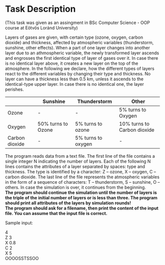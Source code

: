 # Task Description
(This task was given as an assingment in BSc Computer Science - OOP course at Eötvös Loránd University)

Layers of gases are given, with certain type (ozone, oxygen, carbon dioxide) and thickness, affected by atmospheric variables (thunderstorm, sunshine, other effects). When a part of one layer changes into another layer due to an athmospheric variable, the newly transformed layer ascends and engrosses the first identical type of layer of gases over it. In case there is no identical layer above, it creates a new layer on the top of the atmosphere.
In the following we declare, how the different types of layers react to the different variables by changing their type and thickness.
No layer can have a thickness less than 0.5 km, unless it ascends to the identical-type upper layer. In case there is no identical one, the layer perishes.


|                | Sunshine           | Thunderstorm       | Other                       |
|----------------|--------------------|--------------------|-----------------------------|
| Ozone          | -                  | -                  | 5% turns to Oxygen          |
| Oxygen         | 50% turns to Ozone | 5% turns to ozone  | 10% turns to Carbon dioxide |
| Carbon dioxide | -                  | 5% turns to oxygen | -                           |


The program reads data from a text file. The first line of the file contains a single integer N indicating the number of layers. Each of the following N lines contains the attributes of a layer separated by spaces: type and thickness. The type is identified by a character: Z – ozone, X – oxygen, C – carbon dioxide.
The last line of the file represents the atmospheric variables in the form of a sequence of characters: T – thunderstorm, S – sunshine, O – others. In case the simulation is over, it continues from the beginning.  
**The program should continue the simulation until the number of layers is the triple of the initial number of layers or is less than three. The program should print all attributes of the layers by simulation rounds!**  
**The program should ask for a filename, then print the content of the input file. You can assume that the input file is correct.**

Sample input: 

4  
Z 3  
X 0.8  
C 2  
X 5  
OOOOSSTSSOO   
